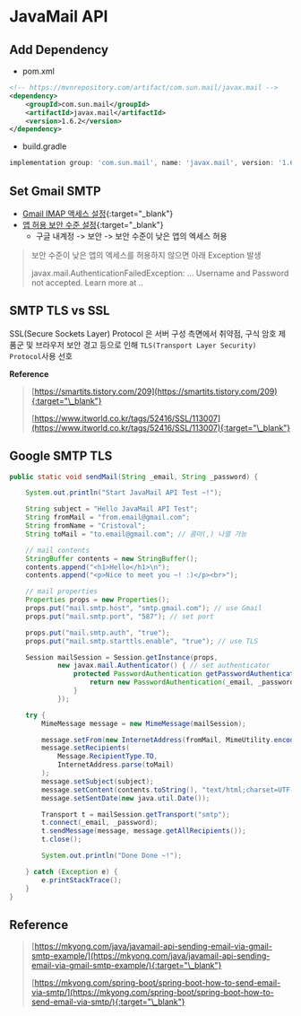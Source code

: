 # JavaMail API

## Add Dependency

-   pom.xml

```xml
<!-- https://mvnrepository.com/artifact/com.sun.mail/javax.mail -->
<dependency>
    <groupId>com.sun.mail</groupId>
    <artifactId>javax.mail</artifactId>
    <version>1.6.2</version>
</dependency>
```

-   build.gradle

```gradle
implementation group: 'com.sun.mail', name: 'javax.mail', version: '1.6.2'
```

## Set Gmail SMTP

-   [Gmail IMAP 액세스 설정](https://support.google.com/mail/answer/7126229?hl=ko&rd=3&visit_id=637595769711568664-1727186650#ts=1665018){:target="\_blank"}
-   [앱 허용 보안 수준 설정](https://myaccount.google.com/intro/security){:target="\_blank"}
    -   구글 내계정 -> 보안 -> 보안 수준이 낮은 앱의 엑세스 허용

> 보안 수준이 낮은 앱의 엑세스를 허용하지 않으면 아래 Exception 발생
>
> javax.mail.AuthenticationFailedException: ... Username and Password not accepted. Learn more at ..

## SMTP TLS vs SSL

SSL(Secure Sockets Layer) Protocol 은 서버 구성 측면에서 취약점, 구식 암호 제품군 및 브라우저 보안 경고 등으로 인해 `TLS(Transport Layer Security) Protocol`사용 선호

**Reference**

> [https://smartits.tistory.com/209](https://smartits.tistory.com/209){:target="\_blank"}
>
> [https://www.itworld.co.kr/tags/52416/SSL/113007](https://www.itworld.co.kr/tags/52416/SSL/113007){:target="\_blank"}

## Google SMTP TLS

```java
public static void sendMail(String _email, String _password) {

    System.out.println("Start JavaMail API Test ~!");

    String subject = "Hello JavaMail API Test";
    String fromMail = "from.email@gmail.com";
    String fromName = "Cristoval";
    String toMail = "to.email@gmail.com"; // 콤마(,) 나열 가능

    // mail contents
    StringBuffer contents = new StringBuffer();
    contents.append("<h1>Hello</h1>\n");
    contents.append("<p>Nice to meet you ~! :)</p><br>");

    // mail properties
    Properties props = new Properties();
    props.put("mail.smtp.host", "smtp.gmail.com"); // use Gmail
    props.put("mail.smtp.port", "587"); // set port

    props.put("mail.smtp.auth", "true");
    props.put("mail.smtp.starttls.enable", "true"); // use TLS

    Session mailSession = Session.getInstance(props,
            new javax.mail.Authenticator() { // set authenticator
                protected PasswordAuthentication getPasswordAuthentication() {
                    return new PasswordAuthentication(_email, _password);
                }
            });

    try {
        MimeMessage message = new MimeMessage(mailSession);

        message.setFrom(new InternetAddress(fromMail, MimeUtility.encodeText(fromName, "UTF-8", "B"))); // 한글의 경우 encoding 필요
        message.setRecipients(
            Message.RecipientType.TO, 
            InternetAddress.parse(toMail)
        );
        message.setSubject(subject);
        message.setContent(contents.toString(), "text/html;charset=UTF-8"); // 내용 설정 (HTML 형식)
        message.setSentDate(new java.util.Date());

        Transport t = mailSession.getTransport("smtp");
        t.connect(_email, _password);
        t.sendMessage(message, message.getAllRecipients());
        t.close();

        System.out.println("Done Done ~!");

    } catch (Exception e) {
        e.printStackTrace();
    }
}
```

## Reference

> [https://mkyong.com/java/javamail-api-sending-email-via-gmail-smtp-example/](https://mkyong.com/java/javamail-api-sending-email-via-gmail-smtp-example/){:target="\_blank"}
>
> [https://mkyong.com/spring-boot/spring-boot-how-to-send-email-via-smtp/](https://mkyong.com/spring-boot/spring-boot-how-to-send-email-via-smtp/){:target="\_blank"}